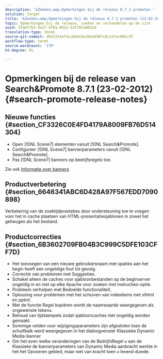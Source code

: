 ```yaml
---
description: '&Zoeken;amp;Opmerkingen bij de release 8.7.1 promoten.'
solution: Target
title: '&Zoeken;amp;Opmerkingen bij de release 8.7.1 promoten (23-02-2012)'
topic: Opmerkingen bij de release, zoeken en verhandelen op de site
uuid: 3fabf7b2-4a27-4f0a-862a-52f701a0631d
translation-type: tm+mt
source-git-commit: d015154efdccbb4c6a39a56907c0c337ec065c9f
workflow-type: tm+mt
source-wordcount: '179'
ht-degree: 0%

---
```



# Opmerkingen bij de release van Search&amp;Promote 8.7.1 (23-02-2012){#search-promote-release-notes}

## Nieuwe functies {#section_CF3326C0E4FD4179A8009FB76D514304}

* Open [!DNL Scene7] elementen vanuit [!DNL Search&Promote].
* Configureer [!DNL Scene7] bannerparameters vanuit [!DNL Search&Promote].
* Pas [!DNL Scene7] banners op bedrijfsregels toe.

Zie ook [Informatie over banners](../c-about-design-menu/c-about-banners.md#concept_5BBE01FEC6134393B43CC917C8CC64DA)

## Productverbetering {#section_6646341ABC6D428A97F567EDD7090898}

Verbetering van de zoektijdprestaties door ondersteuning toe te voegen voor het in cache plaatsen van HTML-presentatiesjablonen in zowel het geheugen als het bestand.

## Productcorrecties {#section_6B3602709FB04B3C999C5DFE103CFF7D}

* Het toevoegen van een nieuwe gebruikersnaam met spaties aan het begin heeft een ongeldige fout tot gevolg.
* Correctie van problemen met Suggesties.
* Schakel alleen de caches voor sjabloonbestanden op de beginserver ongeldig in en niet op elke Apache voor zoeken met instructies-optie.
* Probleem verholpen met Bedoelde functionaliteit.
* Oplossing voor problemen met het schuiven van indexitems met xlhtml en pptml.
* Met de functie Regel kopiëren wordt de naamwaarde weergegeven als ongewenste tekens.
* Behoud van tijdstempels zodat sjablooncaches niet ongeldig worden gemaakt.
* Sommige velden voor wijzigingsparameters zijn afgesloten toen de schuifbalk werd weergegeven in het dialoogvenster Klassieke Dynamic Media-banner.
* Om het even welke veranderingen van de BedrijfsRegel u aan de Klassieke de bannerparameters van Dynamic Media aanbracht werkte in het het Opvoeren gebied, maar niet van kracht toen u levend duwde.

